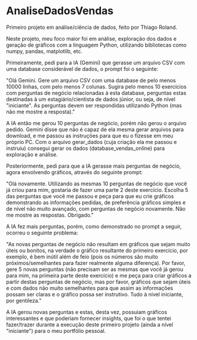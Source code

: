 # AnaliseDadosVendas
Primeiro projeto em análise/ciência de dados, feito por Thiago Roland.

Neste projeto, meu foco maior foi em análise, exploração dos dados e geração de gráficos com a linguagem Python, utilizando bibliotecas como numpy, pandas, matplotlib, etc.

Primeiramente, pedi para a IA (Gemini) que gerasse um arquivo CSV com uma database considerável de dados, o prompt foi o seguinte:

"Olá Gemini. Gere um arquivo CSV com uma database de pelo menos 10000 linhas, com pelo menos 7 colunas. Sugira pelo menos 10 exercícios com perguntas de negócio relacionadas à esta database, perguntas estas destinadas à um estagiário/cientista de dados júnior, ou seja, de nível "iniciante". As perguntas devem ser respondidas utilizando Python (mas não me mostre a resposta)."

A IA então me gerou 10 perguntas de negócio, porém não gerou o arquivo pedido. Gemini disse que não é capaz de ela mesma gerar arquivos para download, e me passou as instruções para que eu o fizesse em meu próprio PC. Com o arquivo gerar_dados (cuja criação ela me passou e instruiu) consegui gerar os dados (database_vendas_online) para exploração e análise.

Posteriormente, pedi para que a IA gerasse mais perguntas de negócio, agora envolvendo gráficos, através do seguinte prompt:

"Olá novamente. Utilizando as mesmas 10 perguntas de negócio que você já criou para mim, gostaria de fazer uma parte 2 deste exercício. Escolha 5 das perguntas que você me passou e peça para que eu crie gráficos demonstrando as informações pedidas, de preferência gráficos simples e de nível não muito avançado, com perguntas de negócio novamente. Não me mostre as respostas. Obrigado."

A IA fez mais perguntas, porém, como demonstrado no prompt a seguir, ocorreu o seguinte problema:

"As novas perguntas de negócio não resultam em gráficos que sejam muito úteis ou bonitos, na verdade o gráfico resultante do primeiro exercício, por exemplo, é bem inútil além de feio (pois os números são muito próximos/semelhantes para fazer realmente alguma diferença). Por favor, gere 5 novas perguntas (não precisam ser as mesmas que você já gerou para mim, na primeira parte deste exercício) e me peça para criar gráficos a partir destas perguntas de negócio, mas por favor, gráficos que sejam úteis e com dados não muito semelhantes para que assim as informações possam ser claras e o gráfico possa ser instrutivo. Tudo à nível iniciante, por gentileza."

A IA gerou novas perguntas e estas, desta vez, possuiam gráficos interessantes e que poderiam fornecer insights, que foi o que tentei fazer/trazer durante a execução deste primeiro projeto (ainda a nível "iniciante") para o meu portfólio pessoal.
